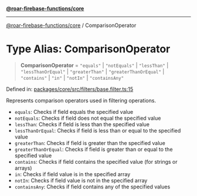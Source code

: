 [**@roar-firebase-functions/core**](../README.md)

***

[@roar-firebase-functions/core](../README.md) / ComparisonOperator

# Type Alias: ComparisonOperator

> **ComparisonOperator** = `"equals"` \| `"notEquals"` \| `"lessThan"` \| `"lessThanOrEqual"` \| `"greaterThan"` \| `"greaterThanOrEqual"` \| `"contains"` \| `"in"` \| `"notIn"` \| `"containsAny"`

Defined in: [packages/core/src/filters/base.filter.ts:15](https://github.com/yeatmanlab/roar-firebase-functions/blob/24ea7b8e0f05ba2fca7d62901c43f15726f15a89/packages/core/src/filters/base.filter.ts#L15)

Represents comparison operators used in filtering operations.

- `equals`: Checks if field equals the specified value
- `notEquals`: Checks if field does not equal the specified value
- `lessThan`: Checks if field is less than the specified value
- `lessThanOrEqual`: Checks if field is less than or equal to the specified value
- `greaterThan`: Checks if field is greater than the specified value
- `greaterThanOrEqual`: Checks if field is greater than or equal to the specified value
- `contains`: Checks if field contains the specified value (for strings or arrays)
- `in`: Checks if field value is in the specified array
- `notIn`: Checks if field value is not in the specified array
- `containsAny`: Checks if field contains any of the specified values
